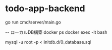 # todo-app-backend

go run cmd/server/main.go


-- ローカルDB構築
docker ps
docker exec -it <container-id> bash

mysql -u root -p < initdb.d/0_database.sql